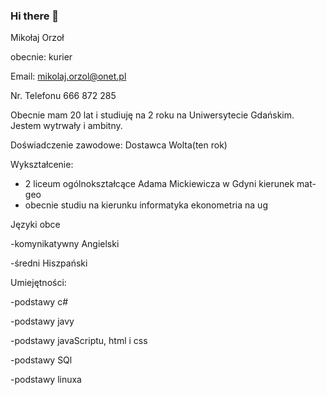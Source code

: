 ### Hi there 👋

<!--
**mikolaj997/mikolaj997** is a ✨ _special_ ✨ repository because its `README.md` (this file) appears on your GitHub profile.

Here are some ideas to get you started:

- 🔭 I’m currently working on ...
- 🌱 I’m currently learning ...
- 👯 I’m looking to collaborate on ...
- 🤔 I’m looking for help with ...
- 💬 Ask me about ...
- 📫 How to reach me: ...
- 😄 Pronouns: ...
- ⚡ Fun fact: ...
-->
Mikołaj Orzoł

obecnie: kurier

Email: mikolaj.orzol@onet.pl

Nr. Telefonu 666 872 285

Obecnie mam 20 lat i studiuję na 2 roku na Uniwersytecie Gdańskim. Jestem wytrwały i ambitny.

Doświadczenie zawodowe:
Dostawca Wolta(ten rok)

Wykształcenie:
- 2 liceum ogólnokształcące Adama Mickiewicza w Gdyni kierunek mat-geo
- obecnie studiu na kierunku informatyka ekonometria na ug

Języki obce

-komynikatywny Angielski

-średni Hiszpański

Umiejętności:

-podstawy c#

-podstawy javy

-podstawy javaScriptu, html i css

-podstawy SQl

-podstawy linuxa

